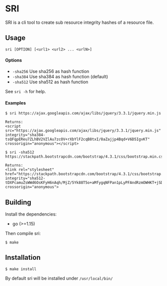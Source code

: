 # SRI

SRI is a cli tool to create sub resource integrity hashes of a resource file.

## Usage

`sri [OPTION] [<url1> <url2> ... <urlN>]`

#### Options

- `-sha256` Use sha256 as hash function
- `-sha384` Use sha384 as hash function (default)
- `-sha512` Use sha512 as hash function

See `sri -h` for help.

#### Examples

````
$ sri https://ajax.googleapis.com/ajax/libs/jquery/3.3.1/jquery.min.js

Returns:
<script src="https://ajax.googleapis.com/ajax/libs/jquery/3.3.1/jquery.min.js" integrity="sha384-tsQFqpEReu7ZLhBV2VZlAu7zcOV+rXbYlF2cqB8txI/8aZajjp4Bqd+V6D5IgvKT" crossorigin="anonymous"></script>
````

````
$ sri -sha512 https://stackpath.bootstrapcdn.com/bootstrap/4.3.1/css/bootstrap.min.css

Returns:
<link rel="stylesheet" href="https://stackpath.bootstrapcdn.com/bootstrap/4.3.1/css/bootstrap.min.css" integrity="sha512-tDXPcamuZsWWd6OsKFyH6nAqh/MjZ/5Yk88T5o+aMfygqNFPan1pLyPFAndRzmOWHKT+jSDzWpJv8krj6x1LMA==" crossorigin="anonymous">
````

## Building

Install the dependencies:

- go (>=1.15)

Then compile sri:

````
$ make
````

## Installation

````
$ make install
````

By default sri will be installed under `/usr/local/bin/`
